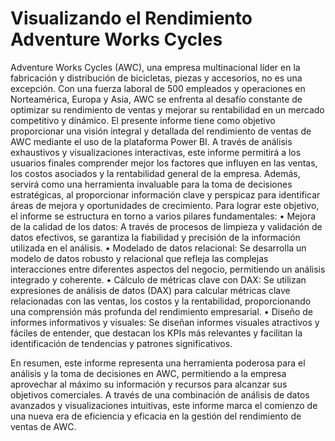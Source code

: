 # Visualizando el Rendimiento Adventure Works Cycles

Adventure Works Cycles (AWC), una empresa multinacional líder en la fabricación y distribución de bicicletas, piezas y accesorios, no es una excepción. Con una fuerza laboral de 500 empleados y operaciones en Norteamérica, Europa y Asia, AWC se enfrenta al desafío constante de optimizar su rendimiento de ventas y mejorar su rentabilidad en un mercado competitivo y dinámico.
El presente informe tiene como objetivo proporcionar una visión integral y detallada del rendimiento de ventas de AWC mediante el uso de la plataforma Power BI. A través de análisis exhaustivos y visualizaciones interactivas, este informe permitirá a los usuarios finales comprender mejor los factores que influyen en las ventas, los costos asociados y la rentabilidad general de la empresa. Además, servirá como una herramienta invaluable para la toma de decisiones estratégicas, al proporcionar información clave y perspicaz para identificar áreas de mejora y oportunidades de crecimiento.
Para lograr este objetivo, el informe se estructura en torno a varios pilares fundamentales:
• Mejora de la calidad de los datos: A través de procesos de limpieza y validación de datos efectivos, se garantiza la fiabilidad y precisión de la información utilizada en el análisis.
• Modelado de datos relacional: Se desarrolla un modelo de datos robusto y relacional que refleja las complejas interacciones entre diferentes aspectos del negocio, permitiendo un análisis integrado y coherente.
• Cálculo de métricas clave con DAX: Se utilizan expresiones de análisis de datos (DAX) para calcular métricas clave relacionadas con las ventas, los costos y la rentabilidad, proporcionando una comprensión más profunda del rendimiento empresarial.
• Diseño de informes informativos y visuales: Se diseñan informes visuales atractivos y fáciles de entender, que destacan los KPIs más relevantes y facilitan la identificación de tendencias y patrones significativos.

En resumen, este informe representa una herramienta poderosa para el análisis y la toma de decisiones en AWC, permitiendo a la empresa aprovechar al máximo su información y recursos para alcanzar sus objetivos comerciales. A través de una combinación de análisis de datos avanzados y visualizaciones intuitivas, este informe marca el comienzo de una nueva era de eficiencia y eficacia en la gestión del rendimiento de ventas de AWC.
